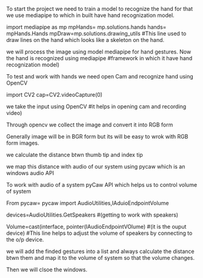 To start the project we need to train a model to recognize the hand for that we use mediapipe to  which in built have hand recognization model.

import mediapipe as mp
mpHands= mp.solutions.hands
hands= mpHands.Hands
mpDraw=mp.solutions.drawing_utils  #This line used to draw lines on the hand which looks like a skeleton on the hand.

we will process the image using model mediapipe for hand gestures.
Now the hand is recognized using mediapipe #framework in which it have hand recognization model)


To test and work with hands we need open Cam and recognize hand using OpenCV


import CV2
cap=CV2.videoCapture(0)

we take the input using OpenCV   #it helps in opening cam and recording video)

Through opencv we collect the image and convert it into RGB form

Generally image will be in BGR form but its will be easy to wrok with RGB form images.

we calculate the distance btwn thumb tip and index tip

we map this distance with audio of our system using pycaw which is an windows audio API

To work with audio of a system pyCaw API which helps us to control volume of system

From pycaw= pycaw import AudioUtilities,IAduioEndpointVolume

devices=AudioUtilities.GetSpeakers  #(getting to work with speakers)

Volume=cast(interface, pointer(IAudioEndpointVOlume) #(it is the ouput device) #This line helps to adjust the volume of speakers by connecting to the o/p device.

we will add the finded gestures into a list and always calculate the distance btwn them and map it to the volume of system so that the volume changes.

Then we will clsoe the windows.
